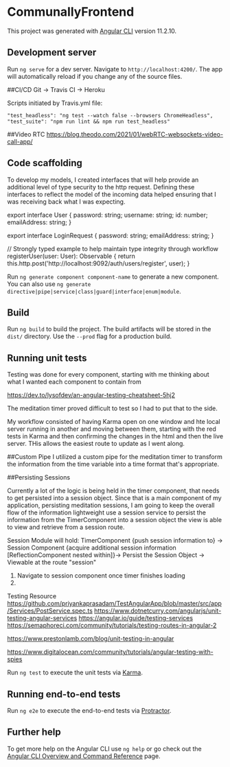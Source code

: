 # CommunallyFrontend

This project was generated with [Angular CLI](https://github.com/angular/angular-cli) version 11.2.10.

## Development server

Run `ng serve` for a dev server. Navigate to `http://localhost:4200/`. The app will automatically reload if you change any of the source files.

##CI/CD
Git -> Travis CI -> Heroku

Scripts initiated by Travis.yml file:

    "test_headless": "ng test --watch false --browsers ChromeHeadless",
    "test_suite": "npm run lint && npm run test_headless"

##Video RTC 
https://blog.theodo.com/2021/01/webRTC-websockets-video-call-app/


## Code scaffolding

To develop my models, I created interfaces that will help provide an 
additional level of type security to the http request. Defining these 
interfaces to reflect the model of the incoming data helped ensuring that I 
was receiving back what I was expecting.

export interface User {
password: string;
username: string;
id: number;
emailAddress: string;
}

export interface LoginRequest {
password: string;
emailAddress: string;
}

// Strongly typed example to help maintain type integrity through workflow
registerUser(user: User): Observable<User> {
return this.http.post<User>('http://localhost:9092/auth/users/register', user);
}


Run `ng generate component component-name` to generate a new component. You can also use `ng generate directive|pipe|service|class|guard|interface|enum|module`.

## Build

Run `ng build` to build the project. The build artifacts will be stored in the `dist/` directory. Use the `--prod` flag for a production build.

## Running unit tests

Testing was done for every component, starting with me thinking about what I 
wanted each component to contain from

https://dev.to/lysofdev/an-angular-testing-cheatsheet-5hj2

The meditation timer proved difficult to test so I had to put that to the side.

My workflow consisted of having Karma open on one window and hte local 
server running in another and moving between them, starting with the red 
tests in Karma and then confirming the changes in the html and then the live 
server. THis allows the easiest route to update as I went along. 

##Custom Pipe
I utilized a custom pipe for the meditation timer to transform the 
information from the time variable into a time format that's appropriate.

##Persisting Sessions

Currently a lot of the logic is being held in the timer component, that 
needs to get persisted into a session object. Since that is a main component 
of my application, persisting meditation sessions, I am going to keep the 
overall flow of the information lightweight use a session service to persist 
the information from the TimerComponent into a session object the view is 
able to view and retrieve from a session route.

Session Module will hold:
TimerComponent {push session information to} -> Session Component {acquire 
additional session information [ReflectionComponent nested within]}-> Persist 
the Session Object -> Viewable at the route "session"
 1. Navigate to session component once timer finishes loading
 2. 


Testing Resource
https://github.com/priyankaprasadam/TestAngularApp/blob/master/src/app/Services/PostService.spec.ts
https://www.dotnetcurry.com/angularjs/unit-testing-angular-services
https://angular.io/guide/testing-services
https://semaphoreci.com/community/tutorials/testing-routes-in-angular-2

https://www.prestonlamb.com/blog/unit-testing-in-angular

https://www.digitalocean.com/community/tutorials/angular-testing-with-spies

Run `ng test` to execute the unit tests via [Karma](https://karma-runner.github.io).

## Running end-to-end tests

Run `ng e2e` to execute the end-to-end tests via [Protractor](http://www.protractortest.org/).

## Further help

To get more help on the Angular CLI use `ng help` or go check out the [Angular CLI Overview and Command Reference](https://angular.io/cli) page.
